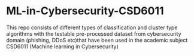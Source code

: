 # ML-in-Cybersecurity-CSD6011
This repo consists of different types of classification and cluster type algorithms with the testable pre-processed dataset from cybersecurity domain (phishing, DDoS etc)that have been used in the academic subject CSD6011 (Machine learning in Cybersecurity)
